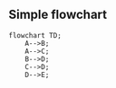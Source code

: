 ## Simple flowchart
``` mermaid
flowchart TD;
    A-->B;
    A-->C;
    B-->D;
    C-->D;
    D-->E; 
```
